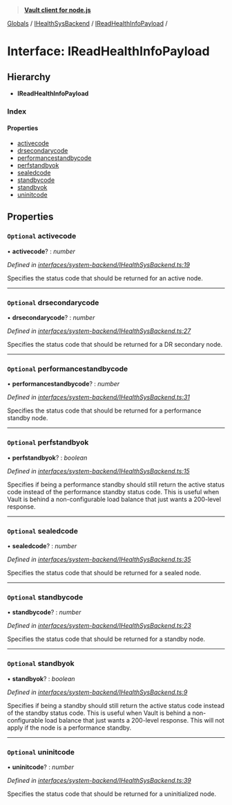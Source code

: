> **[Vault client for node.js](../README.md)**

[Globals](../globals.md) / [IHealthSysBackend](../modules/ihealthsysbackend.md) / [IReadHealthInfoPayload](ihealthsysbackend.ireadhealthinfopayload.md) /

# Interface: IReadHealthInfoPayload

## Hierarchy

* **IReadHealthInfoPayload**

### Index

#### Properties

* [activecode](ihealthsysbackend.ireadhealthinfopayload.md#optional-activecode)
* [drsecondarycode](ihealthsysbackend.ireadhealthinfopayload.md#optional-drsecondarycode)
* [performancestandbycode](ihealthsysbackend.ireadhealthinfopayload.md#optional-performancestandbycode)
* [perfstandbyok](ihealthsysbackend.ireadhealthinfopayload.md#optional-perfstandbyok)
* [sealedcode](ihealthsysbackend.ireadhealthinfopayload.md#optional-sealedcode)
* [standbycode](ihealthsysbackend.ireadhealthinfopayload.md#optional-standbycode)
* [standbyok](ihealthsysbackend.ireadhealthinfopayload.md#optional-standbyok)
* [uninitcode](ihealthsysbackend.ireadhealthinfopayload.md#optional-uninitcode)

## Properties

### `Optional` activecode

• **activecode**? : *number*

*Defined in [interfaces/system-backend/IHealthSysBackend.ts:19](https://github.com/theogravity/vault-tacular/blob/27041c7/src/interfaces/system-backend/IHealthSysBackend.ts#L19)*

Specifies the status code that should be returned for an active node.

___

### `Optional` drsecondarycode

• **drsecondarycode**? : *number*

*Defined in [interfaces/system-backend/IHealthSysBackend.ts:27](https://github.com/theogravity/vault-tacular/blob/27041c7/src/interfaces/system-backend/IHealthSysBackend.ts#L27)*

Specifies the status code that should be returned for a DR secondary node.

___

### `Optional` performancestandbycode

• **performancestandbycode**? : *number*

*Defined in [interfaces/system-backend/IHealthSysBackend.ts:31](https://github.com/theogravity/vault-tacular/blob/27041c7/src/interfaces/system-backend/IHealthSysBackend.ts#L31)*

Specifies the status code that should be returned for a performance standby node.

___

### `Optional` perfstandbyok

• **perfstandbyok**? : *boolean*

*Defined in [interfaces/system-backend/IHealthSysBackend.ts:15](https://github.com/theogravity/vault-tacular/blob/27041c7/src/interfaces/system-backend/IHealthSysBackend.ts#L15)*

Specifies if being a performance standby should still return the active status code instead
of the performance standby status code. This is useful when Vault is behind a
non-configurable load balance that just wants a 200-level response.

___

### `Optional` sealedcode

• **sealedcode**? : *number*

*Defined in [interfaces/system-backend/IHealthSysBackend.ts:35](https://github.com/theogravity/vault-tacular/blob/27041c7/src/interfaces/system-backend/IHealthSysBackend.ts#L35)*

Specifies the status code that should be returned for a sealed node.

___

### `Optional` standbycode

• **standbycode**? : *number*

*Defined in [interfaces/system-backend/IHealthSysBackend.ts:23](https://github.com/theogravity/vault-tacular/blob/27041c7/src/interfaces/system-backend/IHealthSysBackend.ts#L23)*

Specifies the status code that should be returned for a standby node.

___

### `Optional` standbyok

• **standbyok**? : *boolean*

*Defined in [interfaces/system-backend/IHealthSysBackend.ts:9](https://github.com/theogravity/vault-tacular/blob/27041c7/src/interfaces/system-backend/IHealthSysBackend.ts#L9)*

Specifies if being a standby should still return the active status code instead of the
standby status code. This is useful when Vault is behind a non-configurable load balance
that just wants a 200-level response. This will not apply if the node is a performance
standby.

___

### `Optional` uninitcode

• **uninitcode**? : *number*

*Defined in [interfaces/system-backend/IHealthSysBackend.ts:39](https://github.com/theogravity/vault-tacular/blob/27041c7/src/interfaces/system-backend/IHealthSysBackend.ts#L39)*

Specifies the status code that should be returned for a uninitialized node.